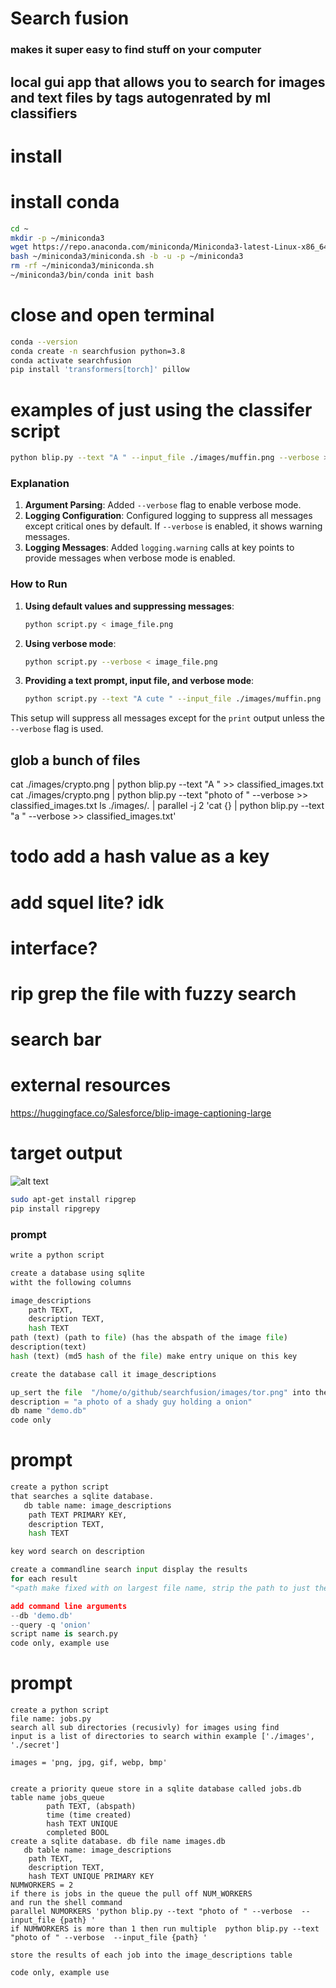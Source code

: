 # Search fusion 

### makes it super easy to find stuff on your computer
## local gui app that allows you to search for images and text files by tags autogenrated by ml classifiers


# install
# install conda
```bash
cd ~
mkdir -p ~/miniconda3
wget https://repo.anaconda.com/miniconda/Miniconda3-latest-Linux-x86_64.sh -O ~/miniconda3/miniconda.sh
bash ~/miniconda3/miniconda.sh -b -u -p ~/miniconda3
rm -rf ~/miniconda3/miniconda.sh
~/miniconda3/bin/conda init bash
```
# close and open terminal
```bash
conda --version
conda create -n searchfusion python=3.8
conda activate searchfusion
pip install 'transformers[torch]' pillow
```


# examples of just using the classifer script
```bash
python blip.py --text "A " --input_file ./images/muffin.png --verbose > classified_images.txt
 ```


### Explanation
1. **Argument Parsing**: Added `--verbose` flag to enable verbose mode.
2. **Logging Configuration**: Configured logging to suppress all messages except critical ones by default. If `--verbose` is enabled, it shows warning messages.
3. **Logging Messages**: Added `logging.warning` calls at key points to provide messages when verbose mode is enabled.

### How to Run
1. **Using default values and suppressing messages**:
   ```bash
   python script.py < image_file.png
   ```

2. **Using verbose mode**:
   ```bash
   python script.py --verbose < image_file.png
   ```

3. **Providing a text prompt, input file, and verbose mode**:
   ```bash
   python script.py --text "A cute " --input_file ./images/muffin.png --verbose
   ```

This setup will suppress all messages except for the `print` output unless the `--verbose` flag is used.


## glob a bunch of files
cat ./images/crypto.png | python blip.py --text "A " >> classified_images.txt
cat ./images/crypto.png | python blip.py --text "photo of " --verbose >> classified_images.txt
ls ./images/*.* | parallel -j 2 'cat {} | python blip.py --text "a " --verbose >> classified_images.txt'



# todo add a hash value as a key
# add squel lite? idk
# interface?


# rip grep the file with fuzzy search

# search bar




# external resources
https://huggingface.co/Salesforce/blip-image-captioning-large

# target output
![alt text](image.png)


```bash
sudo apt-get install ripgrep
pip install ripgrepy
```

### prompt
```python
write a python script 

create a database using sqlite 
witht the following columns 

image_descriptions 
    path TEXT,
    description TEXT,
    hash TEXT
path (text) (path to file) (has the abspath of the image file)
description(text)
hash (text) (md5 hash of the file) make entry unique on this key

create the database call it image_descriptions

up_sert the file  "/home/o/github/searchfusion/images/tor.png" into the database
description = "a photo of a shady guy holding a onion"
db name "demo.db"
code only
```


# prompt
```python
create a python script 
that searches a sqlite database.
   db table name: image_descriptions
    path TEXT PRIMARY KEY,
    description TEXT,
    hash TEXT

key word search on description

create a commandline search input display the results 
for each result
"<path make fixed with on largest file name, strip the path to just the file name like '.../tor.png'>, <Description 'where a substring is found change console characters to red use '\033[91m'' >

add command line arguments 
--db 'demo.db'
--query -q 'onion'
script name is search.py
code only, example use
```


# prompt
```
create a python script 
file name: jobs.py
search all sub directories (recusivly) for images using find
input is a list of directories to search within example ['./images', './secret']

images = 'png, jpg, gif, webp, bmp'


create a priority queue store in a sqlite database called jobs.db table name jobs_queue
        path TEXT, (abspath)
        time (time created)
        hash TEXT UNIQUE 
        completed BOOL
create a sqlite database. db file name images.db
   db table name: image_descriptions
    path TEXT,
    description TEXT,
    hash TEXT UNIQUE PRIMARY KEY
NUMWORKERS = 2
if there is jobs in the queue the pull off NUM_WORKERS
and run the shell command  
parallel NUMORKERS 'python blip.py --text "photo of " --verbose  --input_file {path} '
if NUMWORKERS is more than 1 then run multiple  python blip.py --text "photo of " --verbose  --input_file {path} '

store the results of each job into the image_descriptions table

code only, example use
```